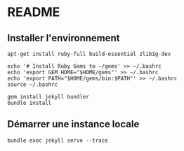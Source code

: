 # README

## Installer l'environnement

```shell
apt-get install ruby-full build-essential zlib1g-dev

echo '# Install Ruby Gems to ~/gems' >> ~/.bashrc
echo 'export GEM_HOME="$HOME/gems"' >> ~/.bashrc
echo 'export PATH="$HOME/gems/bin:$PATH"' >> ~/.bashrc
source ~/.bashrc

gem install jekyll bundler
bundle install
```

## Démarrer une instance locale

```shell
bundle exec jekyll serve --trace
```

